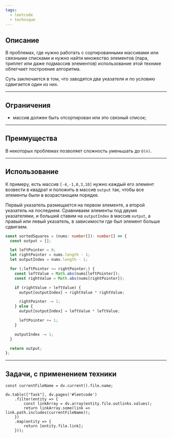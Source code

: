 ```yaml
---
tags:
  - leetcode
  - technique
---
```

## Описание

В проблемах, где нужно работать с сортированными массивами или связными списками и нужно найти множество элементов (пара, триплет или даже подмассив элементов) использование этой технике облегчает построение алгоритма.

Суть заключается в том, что заводятся два указателя и по условию сдвигается один из них. 

---
## Ограничения 

- массив должен быть отсортирован или это связный список;

---
## Преимущества

В некоторых проблемах позволяет сложность уменьшать до `O(n)`.

---
## Использование

К примеру, есть массив `[-4,-1,0,3,10]` нужно каждый его элемент возвести в квадрат и положить в массив `output` так, чтобы все элементы были в возрастающем порядке.

Первый указатель размещается на первом элементе, а второй указатель на последнем. Сравниваем элементы под двумя указателями, и больший ставим на `outputIndex` в массив `output`, а правый или левый указатель, в зависимости где был элемент больше сдвигаем.

```typescript
const sortedSquares = (nums: number[]): number[] => {
  const output = [];

  let leftPointer = 0;
  let rightPointer = nums.length - 1;
  let outputIndex = nums.length - 1;

  for (;leftPointer <= rightPointer;) {
    const leftValue = Math.abs(nums[leftPointer]);
    const rightValue = Math.abs(nums[rightPointer]);

    if (rightValue > leftValue) {
      output[outputIndex] = rightValue * rightValue;

      rightPointer -= 1;
    } else {
      output[outputIndex] = leftValue * leftValue;

      leftPointer += 1;
    }

    outputIndex -= 1;
  }

  return output;
};
```

---
## Задачи, с применением техники

```dataviewjs
const currentFileName = dv.current().file.name;

dv.table(["Task"], dv.pages('#leetcode')
	.filter(entity => {
		const linkArray = dv.array(entity.file.outlinks.values);
		return linkArray.some(link => link.path.includes(currentFileName));
	})
	.map(entity => {
		return [entity.file.link];
	}));
```